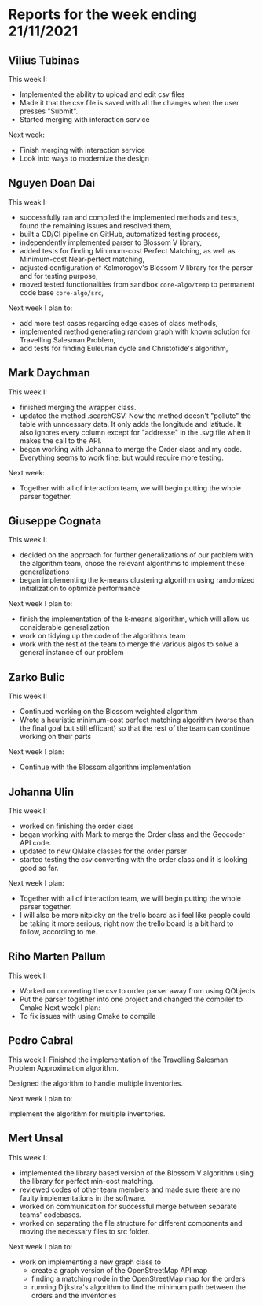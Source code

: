 # Reports for the week ending 21/11/2021


## Vilius Tubinas
This week I: 
- Implemented the ability to upload and edit csv files
- Made it that the csv file is saved with all the changes when the user presses "Submit".
- Started merging with interaction service

Next week: 
- Finish merging with interaction service
- Look into ways to modernize the design

## Nguyen Doan Dai
This weak I:
- successfully ran and compiled the implemented methods and tests, found the remaining issues and resolved them,
- built a CD/CI pipeline on GitHub, automatized testing process,
- independently implemented parser to Blossom V library,
- added tests for finding Minimum-cost Perfect Matching, as well as Minimum-cost Near-perfect matching,
- adjusted configuration of Kolmorogov's Blossom V library for the parser and for testing purpose,
- moved tested functionalities from sandbox `core-algo/temp` to permanent code base `core-algo/src`,

Next week I plan to:
- add more test cases regarding edge cases of class methods,
- implemented method generating random graph with known solution for Travelling Salesman Problem, 
- add tests for finding Euleurian cycle and Christofide's algorithm,

## Mark Daychman
This week I:
- finished merging the wrapper class.
- updated the method .searchCSV. Now the method doesn't "pollute" the table with unncessary data. It only adds the longitude and latitude. It also ignores every column except for "addresse" in the .svg file when it makes the call to the API. 
- began working with Johanna to merge the Order class and my code. Everything seems to work fine, but would require more testing.

Next week:
- Together with all of interaction team, we will begin putting the whole parser together.

## Giuseppe Cognata
This week I:
- decided on the approach for further generalizations of our problem with the algorithm team, chose the relevant algorithms to implement these generalizations
- began implementing the k-means clustering algorithm using randomized initialization to optimize performance

Next week I plan to:
- finish the implementation of the k-means algorithm, which will allow us considerable generalization
- work on tidying up the code of the algorithms team
- work with the rest of the team to merge the various algos to solve a general instance of our problem

## Zarko Bulic
This week I:
- Continued working on the Blossom weighted algorithm
- Wrote a heuristic minimum-cost perfect matching algorithm (worse than the final goal but still efficant) so that the rest of the team can continue working on their parts

Next week I plan:
- Continue with the Blossom algorithm implementation

## Johanna Ulin
This week I:
- worked on finishing the order class
- began working with Mark to merge the Order class and the Geocoder API code. 
- updated to new QMake classes for the order parser
- started testing the csv converting with the order class and it is looking good so far. 

Next week I plan:
- Together with all of interaction team, we will begin putting the whole parser together.
- I will also be more nitpicky on the trello board as i feel like people could be taking it more serious, right now the trello board is a bit hard to follow, according to me. 

## Riho Marten Pallum
This week I:
  - Worked on converting the csv to order parser away from using QObjects
  - Put the parser together into one project and changed the compiler to Cmake
 Next week I plan:
 - To fix issues with using Cmake to compile

##  Pedro Cabral

This week I:
  Finished the implementation of the Travelling Salesman Problem Approximation
  algorithm.

  Designed the algorithm to handle multiple inventories.

Next week I plan to:

  Implement the algorithm for multiple inventories.
  
## Mert Unsal
This week I:

- implemented the library based version of the Blossom V algorithm using the library for perfect min-cost matching.
- reviewed codes of other team members and made sure there are no faulty implementations in the software.
- worked on communication for successful merge between separate teams' codebases.
- worked on separating the file structure for different components and moving the necessary files to src folder.

Next week I plan to:
- work on implementing a new graph class to 
  - create a graph version of the OpenStreetMap API map
  - finding a matching node in the OpenStreetMap map for the orders 
  - running Dijkstra's algorithm to find the minimum path between the orders and the inventories
